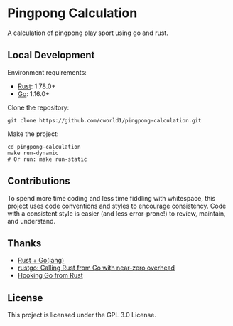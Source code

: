 # Pingpong Calculation

A calculation of pingpong play sport using go and rust.

## Local Development

Environment requirements:

- [Rust](https://www.rust-lang.org/tools/install): 1.78.0+
- [Go](https://golang.org/doc/install): 1.16.0+

Clone the repository:

```shell
git clone https://github.com/cworld1/pingpong-calculation.git
```

Make the project:

```shell
cd pingpong-calculation
make run-dynamic
# Or run: make run-static
```

## Contributions

To spend more time coding and less time fiddling with whitespace, this project uses code conventions and styles to encourage consistency. Code with a consistent style is easier (and less error-prone!) to review, maintain, and understand.

## Thanks

- [Rust + Go(lang)](https://github.com/mediremi/rust-plus-golang)
- [rustgo: Calling Rust from Go with near-zero overhead](https://words.filippo.io/rustgo/)
- [Hooking Go from Rust](https://metalbear.co/blog/hooking-go-from-rust-hitchhikers-guide-to-the-go-laxy/)

## License

This project is licensed under the GPL 3.0 License.
